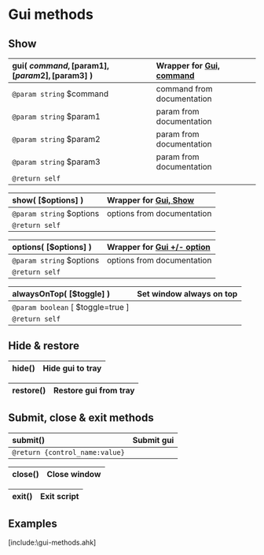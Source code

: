 # Gui methods  
## Show  

| __gui__( $command, [$param1], [$param2], [$param3] )	|Wrapper for [Gui, command](https://autohotkey.com/docs/commands/Gui.htm)	|  
|:---	|:---	|  
|`@param string` $command	|command from documentation	|  
|`@param string` $param1	|param from documentation	|  
|`@param string` $param2	|param from documentation	|  
|`@param string` $param3	|param from documentation	|  
|`@return self`	|	|  


| __show__( [$options] )	|Wrapper for [Gui, Show](https://autohotkey.com/docs/commands/Gui.htm#Show)	|  
|:---	|:---	|  
|`@param string` $options	|options from documentation	|  
|`@return self`	|	|  

| __options__( [$options] )	|Wrapper for [Gui +/- option](https://autohotkey.com/docs/commands/Gui.htm#Options)	|  
|:---	|:---	|  
|`@param string` $options	|options from documentation	|  
|`@return self`	|	|  


| __alwaysOnTop__( [$toggle] )	|Set window always on top	|  
|:---	|:---	|  
|`@param boolean` [ $toggle=true ]	|	|  
|`@return self`	|	|  

##  Hide & restore  

| __hide__()	|Hide gui to tray	|  
|:---	|:---	|  


| __restore__()	|Restore gui from tray	|  
|:---	|:---	|  


##  Submit, close & exit methods  

| __submit__()	|Submit gui	|  
|:---	|:---	|  
|`@return {control_name:value}`	|	|  

| __close__()	|Close window	|  
|:---	|:---	|  


| __exit__()	|Exit script	|  
|:---	|:---	|  
## Examples  [include:\gui-methods.ahk]  










  